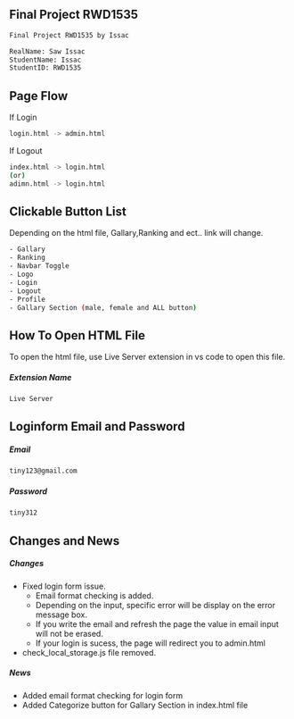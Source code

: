 ## Final Project RWD1535

```sh
Final Project RWD1535 by Issac

RealName: Saw Issac
StudentName: Issac
StudentID: RWD1535
```

## Page Flow

If Login

```sh
login.html -> admin.html
```

If Logout

```sh
index.html -> login.html
(or)
adimn.html -> login.html
```

## Clickable Button List

Depending on the html file, Gallary,Ranking and ect.. link will change.

```sh
- Gallary
- Ranking
- Navbar Toggle
- Logo
- Login
- Logout
- Profile
- Gallary Section (male, female and ALL button)
```

## How To Open HTML File

To open the html file, use Live Server extension in vs code to open this file.

##### Extension Name

```sh
Live Server

```

## Loginform Email and Password

##### Email

```sh
tiny123@gmail.com
```

##### Password

```sh
tiny312
```

## Changes and News

##### Changes

- Fixed login form issue.
  - Email format checking is added.
  - Depending on the input, specific error will be display on the error message box.
  - If you write the email and refresh the page the value in email input will not be erased.
  - If your login is sucess, the page will redirect you to admin.html
- check_local_storage.js file removed.

##### News

- Added email format checking for login form
- Added Categorize button for Gallary Section in index.html file
